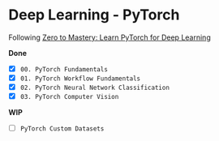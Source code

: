 # Deep Learning - PyTorch

Following [Zero to Mastery: Learn PyTorch for Deep Learning](https://www.learnpytorch.io/00_pytorch_fundamentals/) 

**Done**
- [x] `00. PyTorch Fundamentals`
- [x] `01. PyTorch Workflow Fundamentals`
- [x] `02. PyTorch Neural Network Classification`
- [x] `03. PyTorch Computer Vision`

**WIP**
- [ ] `PyTorch Custom Datasets`

